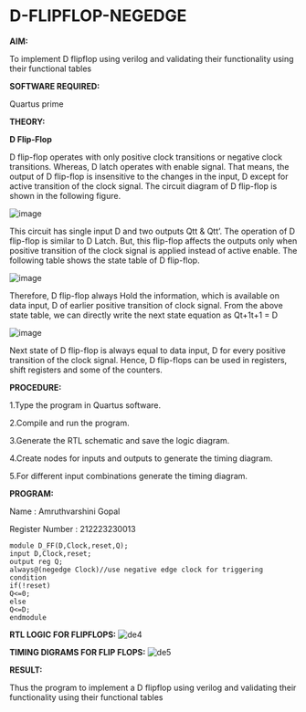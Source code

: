 # D-FLIPFLOP-NEGEDGE

**AIM:**

To implement  D flipflop using verilog and validating their functionality using their functional tables

**SOFTWARE REQUIRED:**

Quartus prime

**THEORY:**

**D Flip-Flop**

D flip-flop operates with only positive clock transitions or negative clock transitions. Whereas, D latch operates with enable signal. That means, the output of D flip-flop is insensitive to the changes in the input, D except for active transition of the clock signal. The circuit diagram of D flip-flop is shown in the following figure.

![image](https://github.com/naavaneetha/D-FLIPDLOP-NEGEDGE/assets/154305477/48c81fe8-bc3f-40e7-95e2-519fc155ad51)

This circuit has single input D and two outputs Qtt & Qtt’. The operation of D flip-flop is similar to D Latch. But, this flip-flop affects the outputs only when positive transition of the clock signal is applied instead of active enable. The following table shows the state table of D flip-flop.

![image](https://github.com/naavaneetha/D-FLIPDLOP-NEGEDGE/assets/154305477/e5f3fda7-68ec-4a3a-a0a4-cf6f9cc4ab55)

Therefore, D flip-flop always Hold the information, which is available on data input, D of earlier positive transition of clock signal. From the above state table, we can directly write the next state equation as Qt+1t+1 = D

![image](https://github.com/naavaneetha/D-FLIPDLOP-NEGEDGE/assets/154305477/8592c0d8-2917-4142-91b9-d6c30dd891d2)

Next state of D flip-flop is always equal to data input, D for every positive transition of the clock signal. Hence, D flip-flops can be used in registers, shift registers and some of the counters.

**PROCEDURE:**

1.Type the program in Quartus software.

2.Compile and run the program.

3.Generate the RTL schematic and save the logic diagram.

4.Create nodes for inputs and outputs to generate the timing diagram.

5.For different input combinations generate the timing diagram.


**PROGRAM:**

Name : Amruthvarshini Gopal

Register Number : 212223230013
```
module D_FF(D,Clock,reset,Q);
input D,Clock,reset;
output reg Q;
always@(negedge Clock)//use negative edge clock for triggering condition
if(!reset)
Q<=0;
else
Q<=D;
endmodule
```

**RTL LOGIC FOR FLIPFLOPS:**
![de4](https://github.com/23002776/D-FLIPDLOP-NEGEDGE/assets/145742657/65aa3eea-6e7f-431f-824a-7284d4549c67)

**TIMING DIGRAMS FOR FLIP FLOPS:**
![de5](https://github.com/23002776/D-FLIPDLOP-NEGEDGE/assets/145742657/961d7bd6-51ed-47ad-a0aa-def07a31d293)


**RESULT:**

Thus the program to implement a D flipflop using verilog and validating their functionality using their functional tables
